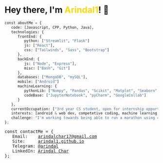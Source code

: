 <h1> Hey there, I'm <span style="color: #FFD700">Arindal1</span>! 🚀 </h1>

```python
const aboutMe = {
   code: [Javascript, CPP, Python, Java],
   technologies: {
      frontEnd: {
         python: ["Streamlit", "Flask"]
         js: ["React"],
         css: ["Tailwinds", "Sass", "Bootstrap"]
      },
      backEnd: {
         js: ["Node", "Express"],
         misc: ["Bash", "Git"]
      },
      databases: ["MongoDB", "mySQL"],
      mobile: ["Android"]
      machineLearning: {
         pythonLib: ["Numpy", "Pandas", "Scikit", "Matplot", "Seaborn", "TensorFlow", "Keras", "OpenCV"],
         codeBase: ["JupyterNotebook", "pyCharm", "GoogleCollab"]
      }
   },
   currentOccupation: ["3rd year CS student, open for internship opportunities"],
   interests: [android & web dev, competetive coding, machine learning, tech, and more...],
   challenge: "I'm working towards being able to run a marathon using code",
};
```

<pre>
const contactMe = {
   Email:    <a href = "mailto: arindalchar17@gmail.com">arindalchar17@gmail.com</a>
   Site:     <a href="https://arindal1.github.io/portfolio-website/">arindal1.github.io</a>
   Telegram: <a href="https://t.me/arindal">@arindal</a>
   LinkedIn: <a href="https://www.linkedin.com/in/arindalchar/">Arindal Char</a>
};
</pre>
